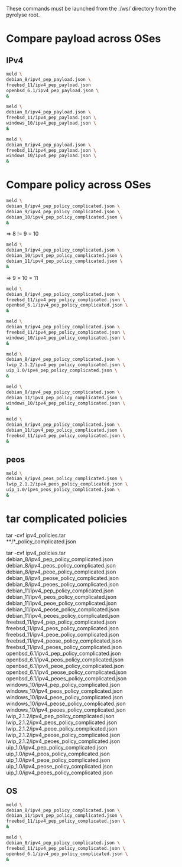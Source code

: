 

These commands must be launched from the ./ws/ directory from the pyrolyse root.


# Compare payload across OSes

## IPv4


```bash
meld \
debian_8/ipv4_pep_payload.json \
freebsd_11/ipv4_pep_payload.json 
openbsd_6.1/ipv4_pep_payload.json \
&
```







```bash
meld \
debian_8/ipv4_pep_payload.json \
freebsd_11/ipv4_pep_payload.json \
windows_10/ipv4_pep_payload.json \
&
```






```bash
meld \
debian_8/ipv4_pep_payload.json \
freebsd_11/ipv4_pep_payload.json \
windows_10/ipv4_pep_payload.json \
&
```










# Compare policy across OSes




```bash
meld \
debian_8/ipv4_pep_policy_complicated.json \
debian_9/ipv4_pep_policy_complicated.json \
debian_10/ipv4_pep_policy_complicated.json \
&
```

=> 8 != 9 = 10


```bash
meld \
debian_9/ipv4_pep_policy_complicated.json \
debian_10/ipv4_pep_policy_complicated.json \
debian_11/ipv4_pep_policy_complicated.json \
&
```

=> 9 = 10 = 11




```bash
meld \
debian_8/ipv4_pep_policy_complicated.json \
freebsd_11/ipv4_pep_policy_complicated.json \
openbsd_6.1/ipv4_pep_policy_complicated.json \
&
```





```bash
meld \
debian_8/ipv4_pep_policy_complicated.json \
freebsd_11/ipv4_pep_policy_complicated.json \
windows_10/ipv4_pep_policy_complicated.json \
&
```





```bash
meld \
debian_8/ipv4_pep_policy_complicated.json \
lwip_2.1.2/ipv4_pep_policy_complicated.json \
uip_1.0/ipv4_pep_policy_complicated.json \
&
```







```bash
meld \
debian_8/ipv4_pep_policy_complicated.json \
debian_11/ipv4_pep_policy_complicated.json \
windows_10/ipv4_pep_policy_complicated.json \
&
```





```bash
meld \
debian_8/ipv4_pep_policy_complicated.json \
debian_11/ipv4_pep_policy_complicated.json \
freebsd_11/ipv4_pep_policy_complicated.json \
&
```





## peos


```bash
meld \
debian_8/ipv4_peos_policy_complicated.json \
lwip_2.1.2/ipv4_peos_policy_complicated.json \
uip_1.0/ipv4_peos_policy_complicated.json \
&
```






# tar complicated policies


tar -cvf ipv4_policies.tar \
**/*_policy_complicated.json



tar -cvf ipv4_policies.tar \
debian_8/ipv4_pep_policy_complicated.json \
debian_8/ipv4_peos_policy_complicated.json \
debian_8/ipv4_peoe_policy_complicated.json \
debian_8/ipv4_peose_policy_complicated.json \
debian_8/ipv4_peoes_policy_complicated.json \
debian_11/ipv4_pep_policy_complicated.json \
debian_11/ipv4_peos_policy_complicated.json \
debian_11/ipv4_peoe_policy_complicated.json \
debian_11/ipv4_peose_policy_complicated.json \
debian_11/ipv4_peoes_policy_complicated.json \
freebsd_11/ipv4_pep_policy_complicated.json \
freebsd_11/ipv4_peos_policy_complicated.json \
freebsd_11/ipv4_peoe_policy_complicated.json \
freebsd_11/ipv4_peose_policy_complicated.json \
freebsd_11/ipv4_peoes_policy_complicated.json \
openbsd_6.1/ipv4_pep_policy_complicated.json \
openbsd_6.1/ipv4_peos_policy_complicated.json \
openbsd_6.1/ipv4_peoe_policy_complicated.json \
openbsd_6.1/ipv4_peose_policy_complicated.json \
openbsd_6.1/ipv4_peoes_policy_complicated.json \
windows_10/ipv4_pep_policy_complicated.json \
windows_10/ipv4_peos_policy_complicated.json \
windows_10/ipv4_peoe_policy_complicated.json \
windows_10/ipv4_peose_policy_complicated.json \
windows_10/ipv4_peoes_policy_complicated.json \
lwip_2.1.2/ipv4_pep_policy_complicated.json \
lwip_2.1.2/ipv4_peos_policy_complicated.json \
lwip_2.1.2/ipv4_peoe_policy_complicated.json \
lwip_2.1.2/ipv4_peose_policy_complicated.json \
lwip_2.1.2/ipv4_peoes_policy_complicated.json \
uip_1.0/ipv4_pep_policy_complicated.json \
uip_1.0/ipv4_peos_policy_complicated.json \
uip_1.0/ipv4_peoe_policy_complicated.json \
uip_1.0/ipv4_peose_policy_complicated.json \
uip_1.0/ipv4_peoes_policy_complicated.json














## OS



```bash
meld \
debian_8/ipv4_pep_policy_complicated.json \
debian_11/ipv4_pep_policy_complicated.json \
freebsd_11/ipv4_pep_policy_complicated.json \
&
```




```bash
meld \
debian_8/ipv4_pep_policy_complicated.json \
freebsd_11/ipv4_pep_policy_complicated.json \
openbsd_6.1/ipv4_pep_policy_complicated.json \
&
```








